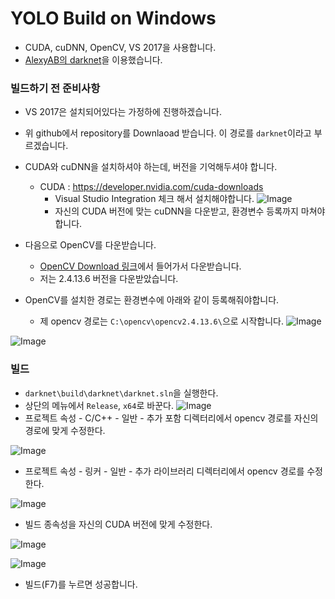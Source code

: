 # YOLO Build on Windows
- CUDA, cuDNN, OpenCV, VS 2017을 사용합니다.
- [AlexyAB의 darknet](https://github.com/AlexeyAB/darknet)을 이용했습니다.

### 빌드하기 전 준비사항
- VS 2017은 설치되어있다는 가정하에 진행하겠습니다.
- 위 github에서 repository를 Downlaoad 받습니다. 이 경로를 `darknet`이라고 부르겠습니다.
- CUDA와 cuDNN을 설치하셔야 하는데, 버전을 기억해두셔야 합니다.
    - CUDA : https://developer.nvidia.com/cuda-downloads
      - Visual Studio Integration 체크 해서 설치해야합니다.
![Image](https://i.imgur.com/eQ4hez1.png)
      - 자신의 CUDA 버전에 맞는 cuDNN을 다운받고, 환경변수 등록까지 마쳐야합니다.

- 다음으로 OpenCV를 다운받습니다.
  - [OpenCV Download 링크](https://opencv.org/releases.html)에서 들어가서 다운받습니다.
  - 저는 2.4.13.6 버전을 다운받았습니다.
- OpenCV를 설치한 경로는 환경변수에 아래와 같이 등록해줘야합니다.
  - 제 opencv 경로는 `C:\opencv\opencv2.4.13.6\`으로 시작합니다.
![Image](https://i.imgur.com/8b2n8yy.png)

![Image](https://i.imgur.com/P1bwWJK.png)


### 빌드
- `darknet\build\darknet\darknet.sln`을 실행한다.
- 상단의 메뉴에서 `Release`, `x64`로 바꾼다.
![Image](https://i.imgur.com/1CLCjKl.png)
- 프로젝트 속성 - C/C++ - 일반 - 추가 포함 디렉터리에서 opencv 경로를 자신의 경로에 맞게 수정한다.

![Image](https://i.imgur.com/m2v1w7I.png)
- 프로젝트 속성 - 링커 - 일반 - 추가 라이브러리 디렉터리에서 opencv 경로를 수정한다.

![Image](https://i.imgur.com/8WhB9qZ.png)

- 빌드 종속성을 자신의 CUDA 버전에 맞게 수정한다.

![Image](https://i.imgur.com/e0oeWW2.png)

![Image](https://i.imgur.com/DIYl6Jg.png)

- 빌드(F7)를 누르면 성공합니다.